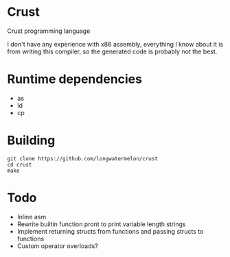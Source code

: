 # Crust
Crust programming language

I don't have any experience with x86 assembly, everything I know about it is from writing this compiler, so the generated code is probably not the best.

# Runtime dependencies
* as
* ld
* cp

# Building
```
git clone https://github.com/longwatermelon/crust
cd crust
make
```

# Todo
* Inline asm
* Rewrite builtin function pront to print variable length strings
* Implement returning structs from functions and passing structs to functions
* Custom operator overloads?

